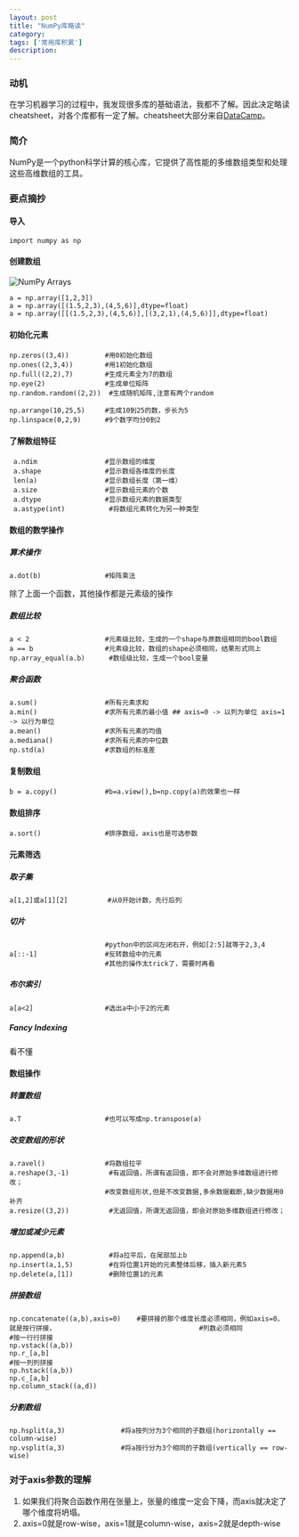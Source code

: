 ```yaml
---
layout: post
title: "NumPy库略读"
category: 
tags: ['常用库积累']
description: 
---
```


### 动机

在学习机器学习的过程中，我发现很多库的基础语法，我都不了解。因此决定略读cheatsheet，对各个库都有一定了解。cheatsheet大部分来自[DataCamp](https://www.datacamp.com/community/data-science-cheatsheets)。 

### 简介

 NumPy是一个python科学计算的核心库，它提供了高性能的多维数组类型和处理这些高维数组的工具。

### 要点摘抄

#### 导入

```
import numpy as np
```

#### 创建数组

![NumPy Arrays](http://chenjunbo-image.oss-cn-beijing.aliyuncs.com/18-7-27/1960527.jpg)

```
a = np.array([1,2,3])
a = np.array([(1.5,2,3),(4,5,6)],dtype=float)
a = np.array([[(1.5,2,3),(4,5,6)],[(3,2,1),(4,5,6)]],dtype=float)
```

#### 初始化元素

```
np.zeros((3,4)) 		#用0初始化数组
np.ones((2,3,4))		#用1初始化数组
np.full((2,2),7)		#生成元素全为7的数组
np.eye(2)		    	#生成单位矩阵
np.random.random((2,2))	 #生成随机矩阵,注意有两个random

np.arrange(10,25,5)		#生成10到25的数，步长为5
np.linspace(0,2,9)		#9个数字均分0到2
```

#### 了解数组特征

```
 a.ndim					#显示数组的维度
 a.shape				#显示数组各维度的长度
 len(a)					#显示数组长度（第一维）
 a.size					#显示数组元素的个数
 a.dtype				#显示数组元素的数据类型
 a.astype(int)			 #将数组元素转化为另一种类型
```

#### 数组的数学操作

#####	算术操作

```
a.dot(b)				#矩阵乘法
```

除了上面一个函数，其他操作都是元素级的操作

##### 数组比较

```
a < 2					#元素级比较，生成的一个shape与原数组相同的bool数组
a == b  				#元素级比较，数组的shape必须相同，结果形式同上
np.array_equal(a.b)		 #数组级比较，生成一个bool变量
```

##### 聚合函数

```
a.sum()					#所有元素求和
a.min()					#求所有元素的最小值 ## axis=0 -> 以列为单位 axis=1 -> 以行为单位
a.mean()				#求所有元素的均值
a.mediana()				#求所有元素的中位数
np.std(a)				#求数组的标准差
```

#### 复制数组

```
b = a.copy() 			#b=a.view(),b=np.copy(a)的效果也一样
```

#### 数组排序

```
a.sort()				#排序数组，axis也是可选参数
```

#### 元素筛选

##### 取子集

```
a[1,2]或a[1][2]			#从0开始计数，先行后列
```

##### 切片

```
					    #python中的区间左闭右开，例如[2:5]就等于2,3,4
a[::-1]					#反转数组中的元素
					 	#其他的操作太trick了，需要时再看
```

##### 布尔索引

```
a[a<2]					#选出a中小于2的元素
```

##### Fancy Indexing

看不懂

#### 数组操作

##### 转置数组

```
a.T						#也可以写成np.transpose(a)
```

##### 改变数组的形状

```
a.ravel()				#将数组拉平
a.reshape(3,-1)			 #有返回值，所谓有返回值，即不会对原始多维数组进行修改；
						#改变数组形状,但是不改变数据,多余数据截断,缺少数据用0补齐
a.resize((3,2))			 #无返回值，所谓无返回值，即会对原始多维数组进行修改；
```

##### 增加或减少元素

```
np.append(a,b)			 #将a拉平后，在尾部加上b
np.insert(a,1,5)		 #在将位置1开始的元素整体后移，插入新元素5
np.delete(a,[1])		 #删除位置1的元素
```

##### 拼接数组

```
np.concatenate((a,b),axis=0)	#要拼接的那个维度长度必须相同，例如axis=0，就是按行拼接，							  		#列数必须相同
#按一行行拼接
np.vstack((a,b))
np.r_[a,b]
#按一列列拼接
np.hstack((a,b))
np.c_[a,b]
np.column_stack((a,d))
```

##### 分割数组

```
np.hsplit(a,3)				#将a按列分为3个相同的子数组(horizontally == column-wise)
np.vsplit(a,3)				#将a按行分为3个相同的子数组(vertically == row-wise)
```

### 对于axis参数的理解

1. 如果我们将聚合函数作用在张量上，张量的维度一定会下降，而axis就决定了哪个维度将坍塌。
2. axis=0就是row-wise，axis=1就是column-wise，axis=2就是depth-wise


